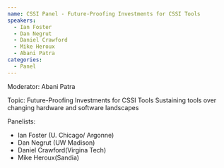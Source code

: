```yaml
---
name: CSSI Panel - Future-Proofing Investments for CSSI Tools
speakers:
  - Ian Foster
  - Dan Negrut
  - Daniel Crawford
  - Mike Heroux
  - Abani Patra
categories:
  - Panel
---
```


Moderator: Abani Patra

Topic: Future-Proofing Investments for CSSI Tools		Sustaining tools over changing hardware and software landscapes

Panelists:

- Ian Foster (U. Chicago/ Argonne)
- Dan Negrut (UW Madison)
- Daniel Crawford(Virgina Tech)
- Mike Heroux(Sandia)